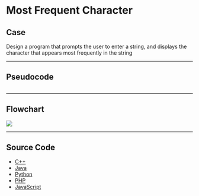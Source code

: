 # Most Frequent Character

## Case

Design a program that prompts the user to enter a string, and displays the character that appears most frequently in the string

<hr>

## Pseudocode

```

```

<hr>

## Flowchart

<img src="Flowchart.png"  >

<hr>

## Source Code

- [C++](.cpp)
- [Java](.java)
- [Python](.py)
- [PHP](.php)
- [JavaScript](.js)
